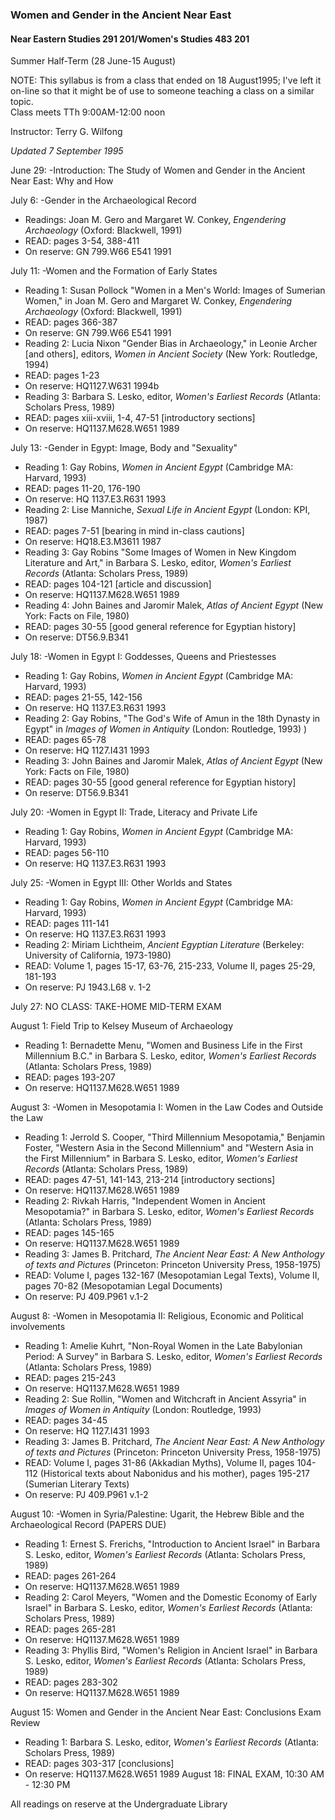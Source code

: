 ### Women and Gender in the Ancient Near East

#### Near Eastern Studies 291 201/Women's Studies 483 201

Summer Half-Term (28 June-15 August)  
  
NOTE: This syllabus is from a class that ended on 18 August1995; I've left it
on-line so that it might be of use to someone teaching a class on a similar
topic.  
Class meets TTh 9:00AM-12:00 noon  
  
Instructor: Terry G. Wilfong  
  
  
_Updated 7 September 1995_  
  
  
June 29: -Introduction: The Study of Women and Gender in the Ancient Near
East: Why and How  
  
July 6: -Gender in the Archaeological Record  

  * Readings: Joan M. Gero and Margaret W. Conkey, _Engendering Archaeology_ (Oxford: Blackwell, 1991) 
  * READ: pages 3-54, 388-411 
  * On reserve: GN 799.W66 E541 1991 
  
July 11: -Women and the Formation of Early States  

  * Reading 1: Susan Pollock "Women in a Men's World: Images of Sumerian Women," in Joan M. Gero and Margaret W. Conkey, _Engendering Archaeology_ (Oxford: Blackwell, 1991) 
  * READ: pages 366-387 
  * On reserve: GN 799.W66 E541 1991 
  * Reading 2: Lucia Nixon "Gender Bias in Archaeology," in Leonie Archer [and others], editors, _Women in Ancient Society_ (New York: Routledge, 1994) 
  * READ: pages 1-23 
  * On reserve: HQ1127.W631 1994b 
  * Reading 3: Barbara S. Lesko, editor, _Women's Earliest Records_ (Atlanta: Scholars Press, 1989) 
  * READ: pages xiii-xviii, 1-4, 47-51 [introductory sections] 
  * On reserve: HQ1137.M628.W651 1989 
  
July 13: -Gender in Egypt: Image, Body and "Sexuality"  

  * Reading 1: Gay Robins, _Women in Ancient Egypt_ (Cambridge MA: Harvard, 1993) 
  * READ: pages 11-20, 176-190 
  * On reserve: HQ 1137.E3.R631 1993 
  * Reading 2: Lise Manniche, _Sexual Life in Ancient Egypt_ (London: KPI, 1987) 
  * READ: pages 7-51 [bearing in mind in-class cautions] 
  * On reserve: HQ18.E3.M3611 1987 
  * Reading 3: Gay Robins "Some Images of Women in New Kingdom Literature and Art," in Barbara S. Lesko, editor, _Women's Earliest Records_ (Atlanta: Scholars Press, 1989) 
  * READ: pages 104-121 [article and discussion] 
  * On reserve: HQ1137.M628.W651 1989 
  * Reading 4: John Baines and Jaromir Malek, _Atlas of Ancient Egypt_ (New York: Facts on File, 1980) 
  * READ: pages 30-55 [good general reference for Egyptian history] 
  * On reserve: DT56.9.B341 
  
July 18: -Women in Egypt I: Goddesses, Queens and Priestesses  

  * Reading 1: Gay Robins, _Women in Ancient Egypt_ (Cambridge MA: Harvard, 1993) 
  * READ: pages 21-55, 142-156 
  * On reserve: HQ 1137.E3.R631 1993 
  * Reading 2: Gay Robins, "The God's Wife of Amun in the 18th Dynasty in Egypt" in _Images of Women in Antiquity_ (London: Routledge, 1993) ) 
  * READ: pages 65-78 
  * On reserve: HQ 1127.I431 1993 
  * Reading 3: John Baines and Jaromir Malek, _Atlas of Ancient Egypt_ (New York: Facts on File, 1980) 
  * READ: pages 30-55 [good general reference for Egyptian history] 
  * On reserve: DT56.9.B341 
  
July 20: -Women in Egypt II: Trade, Literacy and Private Life  

  * Reading 1: Gay Robins, _Women in Ancient Egypt_ (Cambridge MA: Harvard, 1993) 
  * READ: pages 56-110 
  * On reserve: HQ 1137.E3.R631 1993 
  
July 25: -Women in Egypt III: Other Worlds and States  

  * Reading 1: Gay Robins, _Women in Ancient Egypt_ (Cambridge MA: Harvard, 1993) 
  * READ: pages 111-141 
  * On reserve: HQ 1137.E3.R631 1993 
  * Reading 2: Miriam Lichtheim, _Ancient Egyptian Literature_ (Berkeley: University of California, 1973-1980) 
  * READ: Volume 1, pages 15-17, 63-76, 215-233, Volume II, pages 25-29, 181-193 
  * On reserve: PJ 1943.L68 v. 1-2 
  
July 27: NO CLASS: TAKE-HOME MID-TERM EXAM  
  
August 1: Field Trip to Kelsey Museum of Archaeology  

  * Reading 1: Bernadette Menu, "Women and Business Life in the First Millennium B.C." in Barbara S. Lesko, editor, _Women's Earliest Records_ (Atlanta: Scholars Press, 1989) 
  * READ: pages 193-207 
  * On reserve: HQ1137.M628.W651 1989 
  
August 3: -Women in Mesopotamia I: Women in the Law Codes and Outside the Law  

  * Reading 1: Jerrold S. Cooper, "Third Millennium Mesopotamia," Benjamin Foster, "Western Asia in the Second Millennium" and "Western Asia in the First Millennium" in Barbara S. Lesko, editor, _Women's Earliest Records_ (Atlanta: Scholars Press, 1989) 
  * READ: pages 47-51, 141-143, 213-214 [introductory sections] 
  * On reserve: HQ1137.M628.W651 1989 
  * Reading 2: Rivkah Harris, "Independent Women in Ancient Mesopotamia?" in Barbara S. Lesko, editor, _Women's Earliest Records_ (Atlanta: Scholars Press, 1989) 
  * READ: pages 145-165 
  * On reserve: HQ1137.M628.W651 1989 
  * Reading 3: James B. Pritchard, _The Ancient Near East: A New Anthology of texts and Pictures_ (Princeton: Princeton University Press, 1958-1975) 
  * READ: Volume I, pages 132-167 (Mesopotamian Legal Texts), Volume II, pages 70-82 (Mesopotamian Legal Documents) 
  * On reserve: PJ 409.P961 v.1-2 
  
August 8: -Women in Mesopotamia II: Religious, Economic and Political
involvements  

  * Reading 1: Amelie Kuhrt, "Non-Royal Women in the Late Babylonian Period: A Survey" in Barbara S. Lesko, editor, _Women's Earliest Records_ (Atlanta: Scholars Press, 1989) 
  * READ: pages 215-243 
  * On reserve: HQ1137.M628.W651 1989 
  * Reading 2: Sue Rollin, "Women and Witchcraft in Ancient Assyria" in _Images of Women in Antiquity_ (London: Routledge, 1993) 
  * READ: pages 34-45 
  * On reserve: HQ 1127.I431 1993 
  * Reading 3: James B. Pritchard, _The Ancient Near East: A New Anthology of texts and Pictures_ (Princeton: Princeton University Press, 1958-1975) 
  * READ: Volume I, pages 31-86 (Akkadian Myths), Volume II, pages 104-112 (Historical texts about Nabonidus and his mother), pages 195-217 (Sumerian Literary Texts) 
  * On reserve: PJ 409.P961 v.1-2 
  
August 10: -Women in Syria/Palestine: Ugarit, the Hebrew Bible and the
Archaeological Record (PAPERS DUE)  

  * Reading 1: Ernest S. Frerichs, "Introduction to Ancient Israel" in Barbara S. Lesko, editor, _Women's Earliest Records_ (Atlanta: Scholars Press, 1989) 
  * READ: pages 261-264 
  * On reserve: HQ1137.M628.W651 1989 
  * Reading 2: Carol Meyers, "Women and the Domestic Economy of Early Israel" in Barbara S. Lesko, editor, _Women's Earliest Records_ (Atlanta: Scholars Press, 1989) 
  * READ: pages 265-281 
  * On reserve: HQ1137.M628.W651 1989 
  * Reading 3: Phyllis Bird, "Women's Religion in Ancient Israel" in Barbara S. Lesko, editor, _Women's Earliest Records_ (Atlanta: Scholars Press, 1989) 
  * READ: pages 283-302 
  * On reserve: HQ1137.M628.W651 1989 
  
August 15: Women and Gender in the Ancient Near East: Conclusions Exam Review  

  * Reading 1: Barbara S. Lesko, editor, _Women's Earliest Records_ (Atlanta: Scholars Press, 1989) 
  * READ: pages 303-317 [conclusions] 
  * On reserve: HQ1137.M628.W651 1989 
August 18: FINAL EXAM, 10:30 AM - 12:30 PM  
  
  
  
All readings on reserve at the Undergraduate Library

